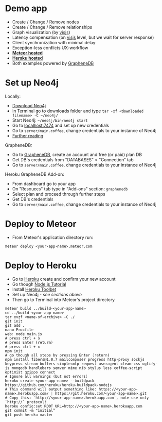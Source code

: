 Demo app
======

 - Create / Change / Remove nodes
 - Create / Change / Remove relationships
 - Graph visualization (by [visjs](http://visjs.org/))
 - Latency compensation (on [visjs](http://visjs.org/) level, but we wait for server response)
 - Client synchronization with minimal delay
 - Exception-less conflicts UX-workflow
 - __[Meteor hosted](http://neo4j-graph.meteor.com)__
 - __[Heroku hosted](http://neo4j-graph.herokuapp.com)__
 - Both examples powered by [GrapheneDB](http://www.graphenedb.com)

Set up Neo4j
======
Locally:
 - [Download Neo4j](http://neo4j.com/download/)
 - In Terminal go to downloads folder and type `tar -xf <downloaded filename> -C ~/neo4j/`
 - Start Neo4j: `~/neo4j/bin/neo4j start`
 - Go to [localhost:7474](http://localhost:7474) and set up new credentials
 - Go to `server/main.coffee`, change credentials to your instance of Neo4j
 - [Further reading](http://neo4j.com/docs/stable/server-installation.html)

GrapheneDB:
 - Go to [GrapheneDB](http://www.graphenedb.com), create an account and free (or paid) plan DB
 - Get DB's credentials from "DATABASES" > "Connection" tab
 - Go to `server/main.coffee`, change credentials to your instance of Neo4j

Heroku GrapheneDB Add-on:
 - From dashboard go to your app
 - On "Resouces" tab type in "Add-ons" section: `graphenedb`
 - Select plan and proceed through further steps
 - Get DB's credentials
 - Go to `server/main.coffee`, change credentials to your instance of Neo4j

Deploy to Meteor
======
 - From Meteor's application directory run:
```shell
meteor deploy <your-app-name>.meteor.com
```

Deploy to Heroku
======
 - Go to [Heroku](https://signup.heroku.com/dc) create and confirm your new account
 - Go though [Node.js Tutorial](https://devcenter.heroku.com/articles/getting-started-with-nodejs)
 - Install [Heroku Toolbet](https://devcenter.heroku.com/articles/getting-started-with-nodejs#set-up)
 - Set up Neo4j - *see sections above*
 - Then go to Terminal into Meteor's project directory
```shell
meteor build ../build-<your-app-name>
cd ../build-<your-app-name>
tar xvzf <name-of-archive> -C ./
git init 
git add .
nano Procfile
web: node main.js
# press ctrl + o
# press Enter (return)
# press ctrl + x
npm init
# go though all steps by pressing Enter (return)
npm install fibers@1.0.7 mailcomposer progress http-proxy sockjs keypress stream-buffers simplesmtp request useragent clean-css uglify-js mongodb handlebars semver mime nib stylus less coffee-script optimist gzippo connect
# Ignore all warnings (but not errors)
heroku create <your-app-name> --buildpack https://github.com/heroku/heroku-buildpack-nodejs
# This command will output something like: https://<your-app-name>.herokuapp.com/ | https://git.heroku.com/<your-app-name>.git
# Copy this: `http://<your-app-name>.herokuapp.com`, note use only `http://` protocol!
heroku config:set ROOT_URL=http://<your-app-name>.herokuapp.com
git commit -m "initial"
git push heroku master
```